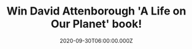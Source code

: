 ---
campaign-uuid: "c-65ec6ac3-b244-4f1c-a1d9-610637048e6d"
type: "Competition"
category: "Gifts"
date: "2020-09-30T06:00:00.000Z"
end-date: "2020-11-30T23:59:00.000Z"
disable-form: false
is_promoted: true
has_entry_page: true
title: "Win David Attenborough 'A Life on Our Planet' book!"
competition-description: "<p>'A Life on Our Planet' is Sir David Attenborough witness\
  \ statement, and his vision for the future. It is the story of how we came to make\
  \ this, our greatest mistake - and how, if we act now, we can yet put it right.</p>\n\
  <p>See the world. Then make it better. Click below for a chance to win a copy now.</p>\n"
hero-header: "Win David Attenborough 'A Life on Our Planet' book!"
terms-confirmation: "N/A"
banner-img: "https://assets.expresslyapp.com/asset-65fa932a-d4e0-40dc-853f-8eb5b68fe6b9.jpg"
logo-left-href: "http://club.expressly.io"
logo-left-image: "https://assets.expresslyapp.com/asset-597bd103-c807-46a5-a029-567cb6412753.jpg"
logo-left-title: "Expressly club"
bg-image-hero: "https://assets.expresslyapp.com/asset-a1fe303a-0a4d-4a5e-862d-979afd5413d2.jpg"
bg-image-first: "https://assets.expresslyapp.com/asset-3bf19826-842d-4ff1-8370-43e85a756637.jpg"
section1-content: "<p>'A Life on Our Planet' is the legacy-defining book from Sir\
  \ David Attenborough, reflecting on his life's work, the dramatic changes to the\
  \ planet he has witnessed, and what we can do to make a better future.</p>\n<p>Click\
  \ below for a chance to win.</p>\n"
entry-title: "Win David Attenborough 'A Life on Our Planet' book!"
entry-content: "<p>Enter the draw to win David Attenborough 'A Life on Our Planet'\
  \ book by completing the form below before 23:59 on the 30th of November 2020.</p>\n"
has-winner: false
prize-description: "David Attenborough 'A Life on Our Planet' book!"
special-conditions: "Multiple entries are allowed up to one every day."
country-restrictions:
- "GB"
---